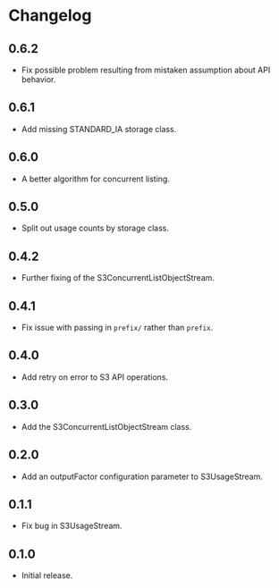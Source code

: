 # Changelog

## 0.6.2

  * Fix possible problem resulting from mistaken assumption about API behavior.

## 0.6.1

  * Add missing STANDARD_IA storage class.

## 0.6.0

  * A better algorithm for concurrent listing.

## 0.5.0

  * Split out usage counts by storage class.

## 0.4.2

  * Further fixing of the S3ConcurrentListObjectStream.

## 0.4.1

  * Fix issue with passing in `prefix/` rather than `prefix`.

## 0.4.0

  * Add retry on error to S3 API operations.

## 0.3.0

  * Add the S3ConcurrentListObjectStream class.

## 0.2.0

  * Add an outputFactor configuration parameter to S3UsageStream.

## 0.1.1

  * Fix bug in S3UsageStream.

## 0.1.0

  * Initial release.
